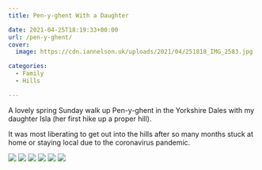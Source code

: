 ```yaml
---
title: Pen-y-ghent With a Daughter

date: 2021-04-25T18:19:33+00:00
url: /pen-y-ghent/
cover: 
  image: https://cdn.iannelson.uk/uploads/2021/04/251818_IMG_2583.jpg

categories:
  - Family
  - Hills

---
```

A lovely spring Sunday walk up Pen-y-ghent in the Yorkshire Dales with my daughter Isla (her first hike up a proper hill).

It was most liberating to get out into the hills after so many months stuck at home or staying local due to the coronavirus pandemic.

![](https://cdn.iannelson.uk/uploads/2023/08/251817_PXL_20210425_061405258.jpg)
![](https://cdn.iannelson.uk/uploads/2023/08/251817_IMG_2583.jpg)
![](https://cdn.iannelson.uk/uploads/2023/08/251818_IMG_2586.jpg)
![](https://cdn.iannelson.uk/uploads/2023/08/251818_IMG_2589.jpg)
![](https://cdn.iannelson.uk/uploads/2023/08/251818_IMG_2587.jpg)
![](https://cdn.iannelson.uk/uploads/2023/08/251818_IMG_2588.jpg)